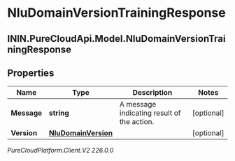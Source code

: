 # NluDomainVersionTrainingResponse

## ININ.PureCloudApi.Model.NluDomainVersionTrainingResponse

## Properties

|Name | Type | Description | Notes|
|------------ | ------------- | ------------- | -------------|
| **Message** | **string** | A message indicating result of the action. | [optional] |
| **Version** | [**NluDomainVersion**](NluDomainVersion) |  | [optional] |



_PureCloudPlatform.Client.V2 226.0.0_
